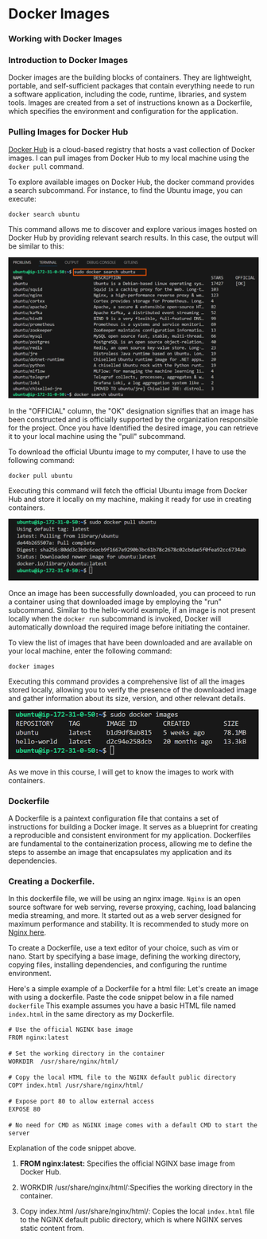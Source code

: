 # Docker Images

### Working with Docker Images

### Introduction to Docker Images

Docker images are the building blocks of containers. They are lightweight, portable, and self-sufficient packages that contain everything neede to run a software application, including the code, runtime, libraries, and system tools. Images are created from a set of instructions known as a Dockerfile, which specifies the environment and configuration for the application.

### Pulling Images for Docker Hub

[Docker Hub](https://hub.docker.com/) is a cloud-based registry that hosts a vast collection of Docker images. I can pull images from Docker Hub to my local machine using the `docker pull` command.

To explore available images on Docker Hub, the docker command provides a search subcommand. For instance, to find the Ubuntu image, you can execute:

```
docker search ubuntu
```

This command allows me to discover and explore various images hosted on Docker Hub by providing relevant search results. In this case, the output will be similar to this:

![The Image shows the docker search ubuntu](image/images/sudo-docker-search-ubuntu.png)

In the "OFFICIAL" column, the "OK" designation signifies that an image has been constructed and is officially supported by the organization responsible for the project. Once you have Identified the desired image, you can retrieve it to your local machine using the "pull" subcommand.

To download the official Ubuntu image to my computer, I have to use the following command:

```
docker pull ubuntu
```
Executing this command will fetch the official Ubuntu image from Docker Hub and store it locally on my machine, making it ready for use in creating containers.

![The Image shows the docker pull ubuntu](image/images/sudo-docker-pull-ubuntu.png)

Once an image has been successfully downloaded, you can proceed to run a container using that downloaded image by employing the "run" subcommand. Similar to the hello-world example, if an image is not present locally when the `docker run` subcommand is invoked, Docker will automatically download the required image before initiating the container.

To view the list of images that have been downloaded and are available on your local machine, enter the following command:

```
docker images
```
Executing this command provides a comprehensive list of all the images stored locally, allowing you to verify the presence of the downloaded image and gather information about its size, version, and other relevant details.

![The Image shows the docker pull ubuntu](image/images/sudo-docker-images.png)

As we move in this course, I will get to know the images to work with containers.

### Dockerfile

A Dockerfile is a paintext configuration file that contains a set of instructions for building a Docker image. It serves as a blueprint for creating a reproducible and consistent environment for my application. Dockerfiles are fundamental to the containerization process, allowing me to define the steps to assembe an image that encapsulates my application and its dependencies.

### Creating a Dockerfile.

In this dockerfile file, we will be using an nginx image. `Nginx` is an open source software for web serving, reverse proxying, caching, load balancing media streaming, and more. It started out as a web server designed for maximum performance and stability. It is recommended to study more on [Nginx here](https://www.f5.com/glossary).

To create a Dockerfile, use a text editor of your choice, such as vim or nano. Start by specifying a base image, defining the working directory, copying files, installing dependencies, and configuring the runtime environment.

Here's a simple example of a Dockerfile for a html file: Let's create an image with using a dockerfile. Paste the code snippet below in a file named `dockerfile` This example assumes you have a basic HTML file named `index.html` in the same directory as my Dockerfile.

```
# Use the official NGINX base image
FROM nginx:latest

# Set the working directory in the container
WORKDIR  /usr/share/nginx/html/

# Copy the local HTML file to the NGINX default public directory
COPY index.html /usr/share/nginx/html/

# Expose port 80 to allow external access
EXPOSE 80

# No need for CMD as NGINX image comes with a default CMD to start the server
```

Explanation of the code snippet above.

1. **FROM nginx:latest:** Specifies the official NGINX base image from Docker Hub.

2. WORKDIR /usr/share/nginx/html/:Specifies the 
working directory in the container.

3. Copy index.html /usr/share/nginx/html/: Copies the local `index.html` file to the NGINX default public directory, which is where NGINX serves static content from.
